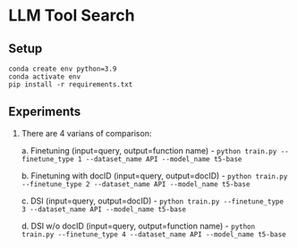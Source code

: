 # LLM Tool Search

## Setup
```
conda create env python=3.9
conda activate env
pip install -r requirements.txt
```
## Experiments
1. There are 4 varians of comparison:
    
    a. Finetuning (input=query, output=function name) - `python train.py --finetune_type 1 --dataset_name API --model_name t5-base`

    b. Finetuning with docID (input=query, output=docID) - `python train.py --finetune_type 2 --dataset_name API --model_name t5-base`
    
    c. DSI (input=query, output=docID) - `python train.py --finetune_type 3 --dataset_name API --model_name t5-base`
    
    d. DSI w/o docID (input=query, output=function name) - `python train.py --finetune_type 4 --dataset_name API --model_name t5-base`

